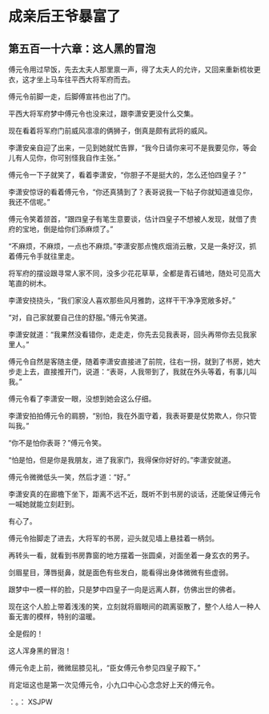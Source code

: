 # 成亲后王爷暴富了 
 ## 第五百一十六章：这人黑的冒泡
  傅元令用过早饭，先去太夫人那里禀一声，得了太夫人的允许，又回来重新梳妆更衣，这才坐上马车往平西大将军府而去。  
  
 傅元令前脚一走，后脚傅宣祎也出了门。  
  
 平西大将军府梦中傅元令也没来过，跟李潇安更没什么交集。  
  
 现在看着将军府门前威风凛凛的俩狮子，倒真是颇有武将的威风。  
  
 李潇安亲自迎了出来，一见到她就忙告罪，“我今日请你来可不是我要见你，等会儿有人见你，你可别怪我自作主张。”  
  
 傅元令一下子就笑了，看着李潇安，“你胆子不是挺大的，怎么还怕四皇子？”  
  
 李潇安惊讶的看着傅元令，“你还真猜到了？表哥说我一下帖子你就知道谁见你，我还不信呢。”  
  
 傅元令笑着颔首，“跟四皇子有笔生意要谈，估计四皇子不想被人发现，就借了贵府的宝地，倒是给你们添麻烦了。”  
  
 “不麻烦，不麻烦，一点也不麻烦。”李潇安那点愧疚烟消云散，又是一条好汉，抓着傅元令手就往里走。  
  
 将军府的摆设跟寻常人家不同，没多少花花草草，全都是青石铺地，随处可见高大笔直的树木。  
  
 李潇安挠挠头，“我们家没人喜欢那些风月雅韵，这样干干净净宽敞多好。”  
  
 “对，自己家就要自己住的舒服。”傅元令笑道。  
  
 李潇安就道：“我果然没看错你，走走走，你先去见我表哥，回头再带你去见我家里人。”  
  
 傅元令自然是客随主便，随着李潇安直接进了前院，往右一拐，就到了书房，她大步走上去，直接推开门，说道：“表哥，人我带到了，我就在外头等着，有事儿叫我。”  
  
 傅元令看了李潇安一眼，没想到她会这么仔细。  
  
 李潇安拍拍傅元令的肩膀，“别怕，我在外面守着，我表哥要是仗势欺人，你只管叫我。”  
  
 “你不是怕你表哥？”傅元令笑。  
  
 “怕是怕，但是你是我朋友，进了我家门，我得保你好好的。”李潇安就道。  
  
 傅元令微微低头一笑，然后才道：“好。”  
  
 李潇安真的在廊檐下坐下，距离不远不近，既听不到书房的谈话，还能保证傅元令一喊她就能立刻赶到。  
  
 有心了。  
  
 傅元令抬脚走了进去，大将军的书房，迎头就见墙上悬挂着一柄剑。  
  
 再转头一看，就看到书房靠窗的地方摆着一张圆桌，对面坐着一身玄衣的男子。  
  
 剑眉星目，薄唇挺鼻，就是面色有些发白，能看得出身体微微有些虚弱。  
  
 跟梦中一模一样的脸，只是梦中四皇子一向是远离人群，仿佛出世的佛者。  
  
 现在这个人脸上带着浅浅的笑，立刻就将眉眼间的疏离驱散了，整个人给人一种人畜无害的模样，特别的温暖。  
  
 全是假的！  
  
 这人浑身黑的冒泡！  
  
 傅元令走上前，微微屈膝见礼，“臣女傅元令参见四皇子殿下。”  
  
 肖定垣这也是第一次见傅元令，小九口中心心念念好上天的傅元令。  
  
 ：。： 
XSJPW